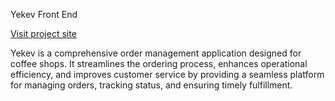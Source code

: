 Yekev Front End 

[Visit project site](https://myapp-6h3nimuui-adi-ancelovits-projects.vercel.app/)

Yekev is a comprehensive order management application designed for coffee shops. It streamlines the ordering process, enhances operational efficiency, and improves customer service by providing a seamless platform for managing orders, tracking status, and ensuring timely fulfillment.


